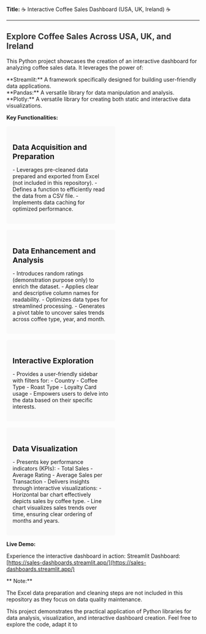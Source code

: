
**Title:** ☕️ Interactive Coffee Sales Dashboard (USA, UK, Ireland) ☕️

<hr style="border: 0; height: 1px; background-image: linear-gradient(to right, rgba(0, 0, 0, 0), rgba(0, 0, 0, 0.2), rgba(0, 0, 0, 0));">

<h2 style="font-weight: bold; color: #333;">Explore Coffee Sales Across USA, UK, and Ireland</h2>

This Python project showcases the creation of an interactive dashboard for analyzing coffee sales data. It leverages the power of:

<ul style="list-style: none; padding: 0;">
  <li><i class="fas fa-book"></i> **Streamlit:** A framework specifically designed for building user-friendly data applications.</li>
  <li><i class="fas fa-table"></i> **Pandas:** A versatile library for data manipulation and analysis.</li>
  <li><i class="fas fa-chart-line"></i> **Plotly:** A versatile library for creating both static and interactive data visualizations.</li>
</ul>

**Key Functionalities:**

<div style="display: flex; flex-wrap: wrap; gap: 1rem;">
  <div style="width: 50%; padding: 1rem; background-color: rgba(230, 230, 230, 0.2); border-radius: 5px;">
    <h3 style="font-size: 1.2rem; margin-bottom: 0.5rem;">Data Acquisition and Preparation</h3>
    <p>
      - Leverages pre-cleaned data prepared and exported from Excel (not included in this repository).
      - Defines a function to efficiently read the data from a CSV file.
      - Implements data caching for optimized performance.
    </p>
  </div>
  <div style="width: 50%; padding: 1rem; background-color: rgba(230, 230, 230, 0.2); border-radius: 5px;">
    <h3 style="font-size: 1.2rem; margin-bottom: 0.5rem;">Data Enhancement and Analysis</h3>
    <p>
      - Introduces random ratings (demonstration purpose only) to enrich the dataset.
      - Applies clear and descriptive column names for readability.
      - Optimizes data types for streamlined processing.
      - Generates a pivot table to uncover sales trends across coffee type, year, and month.
    </p>
  </div>
  <div style="width: 50%; padding: 1rem; background-color: rgba(230, 230, 230, 0.2); border-radius: 5px;">
    <h3 style="font-size: 1.2rem; margin-bottom: 0.5rem;">Interactive Exploration</h3>
    <p>
      - Provides a user-friendly sidebar with filters for:
        - Country
        - Coffee Type
        - Roast Type
        - Loyalty Card usage
      - Empowers users to delve into the data based on their specific interests.
    </p>
  </div>
  <div style="width: 50%; padding: 1rem; background-color: rgba(230, 230, 230, 0.2); border-radius: 5px;">
    <h3 style="font-size: 1.2rem; margin-bottom: 0.5rem;">Data Visualization</h3>
    <p>
      - Presents key performance indicators (KPIs):
        - Total Sales
        - Average Rating
        - Average Sales per Transaction
      - Delivers insights through interactive visualizations:
        - Horizontal bar chart effectively depicts sales by coffee type.
        - Line chart visualizes sales trends over time, ensuring clear ordering of months and years.
    </p>
  </div>
</div>

**Live Demo:**

Experience the interactive dashboard in action: Streamlit Dashboard: [https://sales-dashboards.streamlit.app/](https://sales-dashboards.streamlit.app/)

** Note:**

The Excel data preparation and cleaning steps are not included in this repository as they focus on data quality maintenance.

This project demonstrates the practical application of Python libraries for data analysis, visualization, and interactive dashboard creation. Feel free to explore the code, adapt it to
